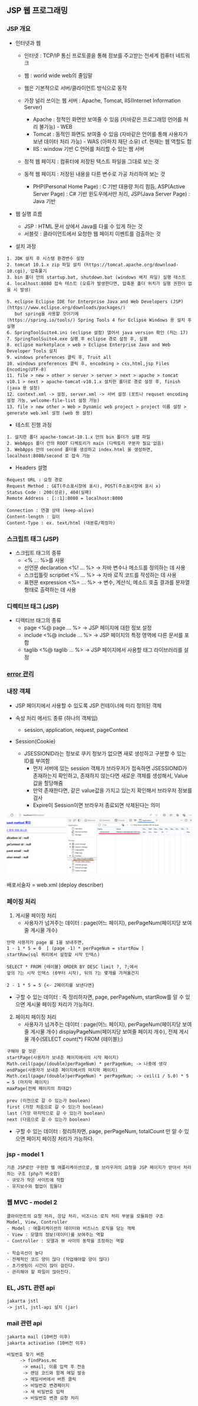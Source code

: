 

## JSP 웹 프로그래밍

### JSP 개요

- 인터넷과 웹
    - 인터넷 : TCP/IP 통신 프로토콜을 통해 정보를 주고받는 전세계 컴퓨터 네트워크
    - 웹 : world wide web의 줄임말
    - 웹은 기본적으로 서버/클라이언트 방식으로 동작
    - 가장 널리 쓰이는 웹 서버 : Apache, Tomcat, IIS(Internet Information Server)
        - Apache : 정적인 화면만 보여줄 수 있음 (자바같은 프로그래밍 언어를 처리 불가능) - WEB
        - Tomcat : 동적인 화면도 보여줄 수 있음 (자바같은 언어를 통해 사용자가 보낸 데이터 처리 가능) - WAS (아파치 재단 소유) cf. 현재는 웹 역할도 함
        - IIS : window 기반 C 언어를 처리할 수 있는 웹 서버

    - 정적 웹 페이지 : 컴퓨터에 저장된 텍스트 파일을 그대로 보는 것
    - 동적 웹 페이지 : 저장된 내용을 다른 변수로 가공 처리하여 보는 것
        - PHP(Personal Home Page) : C 기반 대용량 처리 힘듬, ASP(Active Server Page) : C# 기반 윈도우에서만 처리, JSP(Java Server Page) : Java 기반

- 웹 실행 흐름
    - JSP : HTML 문서 상에서 Java를 다룰 수 있게 하는 것
    - 서블릿 : 클라이언트에서 요청한 웹 페이지 이벤트를 검출하는 것

- 설치 과정
```
1. JDK 설치 후 시스템 환경변수 설정
2. tomcat 10.1.x zip 파일 설치 (https://tomcat.apache.org/download-10.cgi), 압축풀기
3. bin 폴더 안의 startup.bat, shutdown.bat (windows 배치 파일) 실행 테스트
4. localhost:8080 접속 테스트 (오류가 발생한다면, 압축푼 폴더 위치가 실행 권한이 없을 시 발생)

5. eclipse Eclipse IDE for Enterprise Java and Web Developers (JSP) (https://www.eclipse.org/downloads/packages/)
   but spring을 사용할 것이기에 
(https://spring.io/tools/) Spring Tools 4 for Eclipse Windows 용 설치 후 실행
6. SpringToolSuite4.ini (eclipse 설정) 열어서 java version 확인 (저는 17)
7. SpringToolSuite4.exe 실행 후 eclipse 경로 설정 후, 실행
8. eclipse marketplace > web > Eclipse Enterprise Java and Web Developer Tools 설치
9. windows preferences 클릭 후, Trust all
10. windows preferences 클릭 후, encodeing > css,html,jsp Files Encoding(UTF-8)
11. file > new > other > server > server > next > apache > tomcat v10.1 > next > apache-tomcat-v10.1.x 설치한 폴더로 경로 설정 후, finish (java 용 설정)
12. context.xml -> 설정, server.xml -> 서버 설정 (포트나 requset encoding 설정 가능, welcome-file-list 설정 가능)
13. file > new other > Web > Dynamic web project > project 이름 설정 > generate web.xml 설정 (web 용 설정)
```

- 테스트 진행 과정
```
1. 설치한 폴더 apache-tomcat-10.1.x 안의 bin 폴더가 실행 파일
2. WebApps 폴더 안의 ROOT 디렉토리가 main (디렉토리 구분자 필요 없음)
3. WebApps 안의 second 폴더를 생성하고 index.html 을 생성하면, localhost:8080/second 로 접속 가능
```

- Headers 설명
```
Request URL : 요청 경로
Request Method : GET(주소표시창에 표시), POST(주소표시창에 표시 x)
Status Code : 200(성공), 404(실패)
Remote Address : [::1]:8080 = localhost:8080

Connection : 연결 상태 (keep-alive)
Content-length : 길이
Content-Type : ex. text/html (대분류/확장자)
```

### 스크립트 태그 (JSP)

- 스크립트 태그의 종류
    - <% ... %>를 사용
    - 선언문 declaration <%! ... %> -> 자바 변수나 메소드를 정의하는 데 사용
    - 스크립틀릿 scriptlet <% ... %> -> 자바 로직 코드를 작성하는 데 사용
    - 표현문 expression <%= ... %> -> 변수, 계산식, 메소드 호출 결과를 문자열 형태로 출력하는 데 사용

### 디렉티브 태그 (JSP)

- 디렉티브 태그의 종류
    - page <%@ page ... %> -> JSP 페이지에 대한 정보 설정
    - include <%@ include ... %> -> JSP 페이지의 특정 영역에 다른 문서를 포함
    - taglib <%@ taglib ... %> -> JSP 페이지에서 사용할 태그 라이브러리를 설정


### <a href=./04_error_page>error 관리</a>

### 내장 객체
- JSP 페이지에서 사용할 수 있도록 JSP 컨테이너에 미리 정의된 객체

- 속성 처리 메서드 종류 (하나의 객체임)
    - session, application, request, pageContext

- Session(Cookie)
    - JSESSIONID라는 정보로 쿠키 정보가 없으면 새로 생성하고 구분할 수 있는 ID를 부여함
        - 먼저 서버에 있는 session 객체가 브라우저가 접속하면 JSESSIONID가 존재하는지 확인하고, 존재하지 않는다면 새로운 객체를 생성해서, Value값을 할당해줌
        - 만약 존재한다면, 같은 value값을 가지고 있는지 확인해서 브라우저 정보를 검사
        - Expire이 Session이면 브라우저 종료되면 삭제된다는 의미
<img src="./README_IMG/image.png" />


배포서술자 = web.xml (deploy describer)



### 페이징 처리
1. 게시물 페이징 처리
    - 사용자가 넘겨주는 데이터 : page(어느 페이지), perPageNum(페이지당 보여줄 게시물 개수)
```
만약 사용자가 page 를 1을 보내주면,
1 - 1 * 5 = 0  [ (page -1) * perPageNum = startRow ]
startRow(sql 쿼리에서 설정할 시작 인덱스)

SELECT * FROM {테이블} ORDER BY DESC limit ?, ?;에서
앞의 ?는 시작 인덱스 (0부터 시작), 뒤의 ?는 몇개를 가져올건지

2 - 1 * 5 = 5 {<- 2페이지를 보낸다면}
```

- 구할 수 있는 데이터 : 즉 정리하자면, page, perPageNum, startRow를 알 수 있으면 게시물 페이징 처리가 가능하다.

2. 페이지 페이징 처리
    - 사용자가 넘겨주는 데이터 : page(어느 페이지), perPageNum(페이지당 보여줄 게시물 개수) displayPageNum(페이지당 보여줄 페이지 개수), 전체 게시물 개수(SELECT count(*) FROM {테이블};)
```
구해야 할 것은
startPage(사용자가 보내준 페이지에서의 시작 페이지)
Math.ceil(page/(double)perPageNum) * perPageNum; -> 나중에 생각
endPage(사용자가 보내준 페이지에서의 마지막 페이지)
Math.ceil(page/(double)perPageNum) * perPageNum; -> ceil(1 / 5.0) * 5 = 5 (마지막 페이지)
maxPage(전체 페이지의 최대값)

prev (이전으로 갈 수 있는가 boolean)
first (가장 처음으로 갈 수 있는가 boolean)
last (가장 마지막으로 갈 수 있는가 boolean)
next (다음으로 갈 수 있는가 boolean)

```
- 구할 수 있는 데이터 : 정리하자면, page, perPageNum, totalCount 만 알 수 있으면 페이지 페이징 처리가 가능하다.

### jsp - model 1
```
기존 JSP로만 구현한 웹 애플리케이션으로, 웹 브라우저의 요청을 JSP 페이지가 받아서 처리하는 구조 (php가 비슷함)
- 규모가 작은 사이트에 적합
- 유지보수와 협업이 힘들다
```
### 웹 MVC - model 2
```
클라이언트의 요청 처리, 응답 처리, 비즈니스 로직 처리 부분을 모듈화한 구조
Model, View, Controller
- Model : 애플리케이션의 데이터와 비즈니스 로직을 담는 객체
- View : 모델의 정보(데이터)를 보여주는 역할
- Controller : 모델과 뷰 사이의 동작을 조정하는 역할

- 학습곡선이 높다
- 전체적인 코드 양이 많다 (작업해야할 양이 많다)
- 초기셋팅이 시간이 많이 걸린다.
- 관리해야 할 파일이 많아진다.
```

### EL, JSTL 관련 api
```
jakarta jstl
-> jstl, jstl-api 설치 (jar)
```

### mail 관련 api
```
jakarta mail (10버전 이후)
jakarta activation (10버전 이후)
```

```
비밀번호 찾기 버튼
     -> findPass.mc
      -> email, 이름 입력 후 전송 
      -> 랜덤 코드와 함께 메일 발송 
      -> 메일서버에서 버튼 클릭 
      -> 비밀번호 변경페이지 
      -> 새 비밀번호 입력 
      -> 비밀번호 변경 요청 처리
```